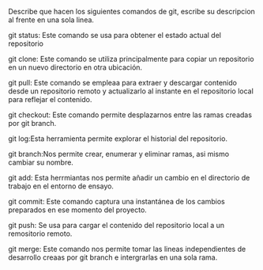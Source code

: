 Describe que hacen los siguientes comandos de git, escribe su descripcion al frente en una sola linea.

git status: Este comando se usa para obtener el estado actual del repositorio

git clone: Este comando se utiliza principalmente para copiar un repositorio en un nuevo directorio en otra ubicación.

git pull: Este comando se empleaa para extraer y descargar contenido desde un repositorio remoto y actualizarlo al instante en el repositorio local para reflejar el contenido.

git checkout: Este comando permite desplazarnos entre las ramas creadas por git branch.

git log:Esta herramienta permite explorar el historial del repositorio.

git branch:Nos permite crear, enumerar y eliminar ramas, asi mismo cambiar su nombre.

git add: Esta herrmiantas nos permite añadir un cambio en el directorio de trabajo en el entorno de ensayo.

git commit: Este comando captura una instantánea de los cambios preparados en ese momento del proyecto.

git push: Se usa para cargar el contenido del repositorio local a un remositorio remoto.

git merge: Este comando nos permite tomar las lineas independientes de desarrollo creaas por git branch e intergrarlas en una sola rama.

